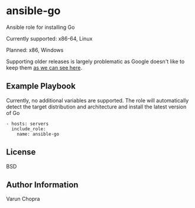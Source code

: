 ansible-go
=========

Ansible role for installing Go

Currently supported:
x86-64, Linux

Planned:
x86, Windows

Supporting older releases is largely problematic as Google doesn't like to keep
them [as we can see here](https://storage.googleapis.com/golang/).

Example Playbook
----------------

Currently, no additional variables are supported. The role will automatically
detect the target distribution and architecture and install the latest version
of Go

    - hosts: servers
      include_role:
        name: ansible-go

License
-------

BSD

Author Information
------------------

Varun Chopra
